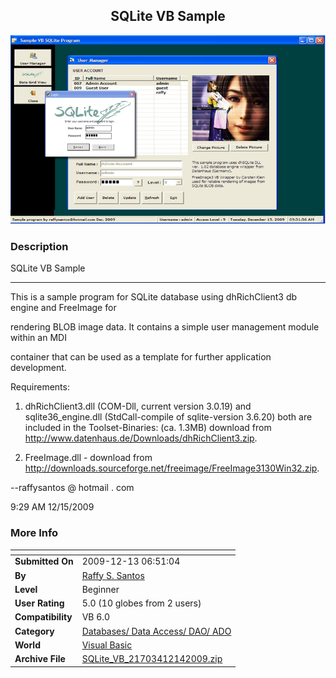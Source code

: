 ﻿<div align="center">

## SQLite VB Sample

<img src="PIC200912142051162411.jpg">
</div>

### Description

SQLite VB Sample

----

This is a sample program for SQLite database using dhRichClient3 db engine and FreeImage for

rendering BLOB image data. It contains a simple user management module within an MDI

container that can be used as a template for further application development.

Requirements:

1) dhRichClient3.dll (COM-Dll, current version 3.0.19) and sqlite36_engine.dll (StdCall-compile of sqlite-version 3.6.20) both are included in the Toolset-Binaries: (ca. 1.3MB) download from http://www.datenhaus.de/Downloads/dhRichClient3.zip.

2) FreeImage.dll - download from http://downloads.sourceforge.net/freeimage/FreeImage3130Win32.zip.

--raffysantos @ hotmail . com

9:29 AM 12/15/2009
 
### More Info
 


<span>             |<span>
---                |---
**Submitted On**   |2009-12-13 06:51:04
**By**             |[Raffy S\. Santos](https://github.com/Planet-Source-Code/PSCIndex/blob/master/ByAuthor/raffy-s-santos.md)
**Level**          |Beginner
**User Rating**    |5.0 (10 globes from 2 users)
**Compatibility**  |VB 6\.0
**Category**       |[Databases/ Data Access/ DAO/ ADO](https://github.com/Planet-Source-Code/PSCIndex/blob/master/ByCategory/databases-data-access-dao-ado__1-6.md)
**World**          |[Visual Basic](https://github.com/Planet-Source-Code/PSCIndex/blob/master/ByWorld/visual-basic.md)
**Archive File**   |[SQLite\_VB\_21703412142009\.zip](https://github.com/Planet-Source-Code/raffy-s-santos-sqlite-vb-sample__1-72738/archive/master.zip)








